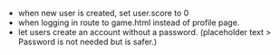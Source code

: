- when new user is created, set user.score to 0
- when logging in route to game.html instead of profile page.
- let users create an account without a password. (placeholder text > Password is not needed but is safer.)

